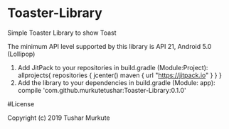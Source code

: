 # Toaster-Library
Simple Toaster Library to show Toast 

The minimum API level supported by this library is API 21, Android 5.0 (Lollipop)

1) Add JitPack to your repositories in build.gradle (Module:Project):
   allprojects{
     repositories {
          jcenter()
          maven { url "https://jitpack.io" }
      }
  } 
2) Add the library to your dependencies in build.gradle (Module: app):
    compile 'com.github.murkutetushar:Toaster-Library:0.1.0'

#License

 Copyright (c) 2019 Tushar Murkute
